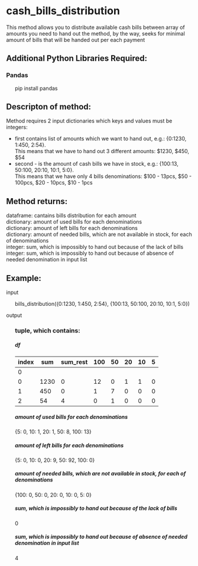 # cash_bills_distribution
This method allows you to distribute available cash bills between array of amounts you need to hand out
the method, by the way, seeks for minimal amount of bills that will be handed out per each payment

## Additional Python Libraries Required:
### Pandas
<ul>
       pip install pandas
</ul>

## Descripton of method:
Method requires 2 input dictionaries which keys and values must be integers: 
- first contains list of amounts which we want to hand out, e.g.: {0:1230, 1:450, 2:54}.  
This means that we have to hand out 3 different amounts: $1230, $450, $54
- second - is the amount of cash bills we have in stock, e.g.: {100:13, 50:100, 20:10, 10:1, 5:0}.  
This means that we have only 4 bills denominations: $100 - 13pcs, $50 - 100pcs, $20 - 10pcs, $10 - 1pcs

## Method returns:
dataframe: cantains bills distribution for each amount  
dictionary: amount of used bills for each denominations   
dictionary: amount of left bills for each denominations  
dictionary: amount of needed bills, which are not available in stock, for each of denominations  
integer: sum, which is impossibly to hand out because of the lack of bills  
integer: sum, which is impossibly to hand out because of absence of needed denomination in input list  

## Example:
input <ul> bills_distribution({0:1230, 1:450, 2:54}, {100:13, 50:100, 20:10, 10:1, 5:0}) </ul>

output <ul>
### tuple, which contains:
##### df
index|sum|sum_rest|100|50|20|10|5
---|---|---|---|---|---|---|---
0|||||||
0|1230|0|12|0|1|1|0
1|450|0|1|7|0|0|0  
2|54|4|0|1|0|0|0  

##### amount of used bills for each denominations
 {5: 0, 10: 1, 20: 1, 50: 8, 100: 13}
##### amount of left bills for each denominations
 {5: 0, 10: 0, 20: 9, 50: 92, 100: 0}
##### amount of needed bills, which are not available in stock, for each of denominations
 {100: 0, 50: 0, 20: 0, 10: 0, 5: 0}
##### sum, which is impossibly to hand out because of the lack of bills
 0
##### sum, which is impossibly to hand out because of absence of needed denomination in input list
 4
 </ul>
